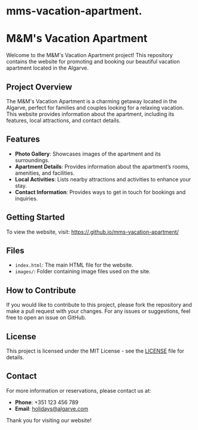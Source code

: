 # mms-vacation-apartment.
# M&M's Vacation Apartment

Welcome to the M&M's Vacation Apartment project! This repository contains the website for promoting and booking our beautiful vacation apartment located in the Algarve.

## Project Overview

The M&M's Vacation Apartment is a charming getaway located in the Algarve, perfect for families and couples looking for a relaxing vacation. This website provides information about the apartment, including its features, local attractions, and contact details.

## Features

- **Photo Gallery**: Showcases images of the apartment and its surroundings.
- **Apartment Details**: Provides information about the apartment’s rooms, amenities, and facilities.
- **Local Activities**: Lists nearby attractions and activities to enhance your stay.
- **Contact Information**: Provides ways to get in touch for bookings and inquiries.

## Getting Started

To view the website, visit: [https://<teu-username>.github.io/mms-vacation-apartment/](https://<teu-username>.github.io/mms-vacation-apartment/)

## Files

- `index.html`: The main HTML file for the website.
- `images/`: Folder containing image files used on the site.

## How to Contribute

If you would like to contribute to this project, please fork the repository and make a pull request with your changes. For any issues or suggestions, feel free to open an issue on GitHub.

## License

This project is licensed under the MIT License - see the [LICENSE](LICENSE) file for details.

## Contact

For more information or reservations, please contact us at:
- **Phone**: +351 123 456 789
- **Email**: holidays@algarve.com

Thank you for visiting our website!
